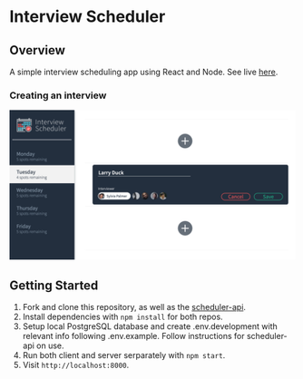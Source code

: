 # Interview Scheduler

## Overview

A simple interview scheduling app using React and Node. See live [here](https://relaxed-williams-fdfee9.netlify.app/).

### Creating an interview

!["Screenshot of appointment form"](https://github.com/yfzo/scheduler/blob/master/docs/appointment-form.png?raw=true)

## Getting Started

1. Fork and clone this repository, as well as the [scheduler-api](https://github.com/lighthouse-labs/scheduler-api).
2. Install dependencies with `npm install` for both repos.
3. Setup local PostgreSQL database and create .env.development with relevant info following .env.example. Follow instructions for scheduler-api on use.
4. Run both client and server serparately with `npm start`.
5. Visit `http://localhost:8000`.